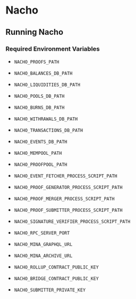 # Nacho

## Running Nacho

### Required Environment Variables

-   `NACHO_PROOFS_PATH`
-   `NACHO_BALANCES_DB_PATH`
-   `NACHO_LIQUIDITIES_DB_PATH`
-   `NACHO_POOLS_DB_PATH`
-   `NACHO_BURNS_DB_PATH`
-   `NACHO_WITHRAWALS_DB_PATH`
-   `NACHO_TRANSACTIONS_DB_PATH`
-   `NACHO_EVENTS_DB_PATH`
-   `NACHO_MEMPOOL_PATH`
-   `NACHO_PROOFPOOL_PATH`
-   `NACHO_EVENT_FETCHER_PROCESS_SCRIPT_PATH`
-   `NACHO_PROOF_GENERATOR_PROCESS_SCRIPT_PATH`
-   `NACHO_PROOF_MERGER_PROCESS_SCRIPT_PATH`
-   `NACHO_PROOF_SUBMITTER_PROCESS_SCRIPT_PATH`
-   `NACHO_SIGNATURE_VERIFIER_PROCESS_SCRIPT_PATH`

-   `NACHO_RPC_SERVER_PORT`
-   `NACHO_MINA_GRAPHQL_URL`
-   `NACHO_MINA_ARCHIVE_URL`
-   `NACHO_ROLLUP_CONTRACT_PUBLIC_KEY`
-   `NACHO_BRIDGE_CONTRACT_PUBLIC_KEY`
-   `NACHO_SUBMITTER_PRIVATE_KEY`
